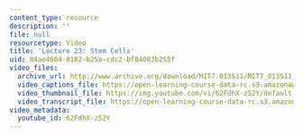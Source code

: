 ```yaml
---
content_type: resource
description: ''
file: null
resourcetype: Video
title: 'Lecture 23: Stem Cells'
uid: 84ae4604-8182-b25b-cdc2-bf84083b255f
video_files:
  archive_url: http://www.archive.org/download/MIT7.013S11/MIT7_013S11_lec23_300k.mp4
  video_captions_file: https://open-learning-course-data-rc.s3.amazonaws.com/7-013-introductory-biology-spring-2013/7e27b94f441e55f380cccae48a5520e9_62FdhX-zS2Y.vtt
  video_thumbnail_file: https://img.youtube.com/vi/62FdhX-zS2Y/default.jpg
  video_transcript_file: https://open-learning-course-data-rc.s3.amazonaws.com/7-013-introductory-biology-spring-2013/803c9015614eb675d6bd58300b53e38f_62FdhX-zS2Y.pdf
video_metadata:
  youtube_id: 62FdhX-zS2Y
---
```

